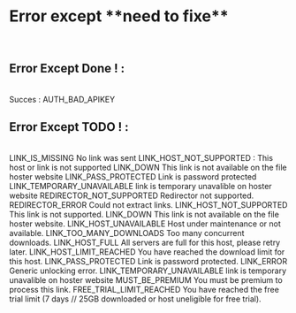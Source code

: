<h1>Error except **need to fixe**</h1>
<br>
<h2> Error Except Done ! : </h2>
<br>
Succes : AUTH_BAD_APIKEY 
<br>
<h2> Error Except TODO ! : </h2>
<br>
LINK_IS_MISSING	No link was sent
LINK_HOST_NOT_SUPPORTED	: This host or link is not supported
LINK_DOWN	This link is not available on the file hoster website
LINK_PASS_PROTECTED	Link is password protected
LINK_TEMPORARY_UNAVAILABLE	link is temporary unavalible on hoster website
REDIRECTOR_NOT_SUPPORTED	Redirector not supported.
REDIRECTOR_ERROR	Could not extract links.
LINK_HOST_NOT_SUPPORTED	This link is not supported.
LINK_DOWN	This link is not available on the file hoster website.
LINK_HOST_UNAVAILABLE	Host under maintenance or not available.
LINK_TOO_MANY_DOWNLOADS	Too many concurrent downloads.
LINK_HOST_FULL	All servers are full for this host, please retry later.
LINK_HOST_LIMIT_REACHED	You have reached the download limit for this host.
LINK_PASS_PROTECTED	Link is password protected.
LINK_ERROR	Generic unlocking error.
LINK_TEMPORARY_UNAVAILABLE	link is temporary unavalible on hoster website
MUST_BE_PREMIUM	You must be premium to process this link.
FREE_TRIAL_LIMIT_REACHED	You have reached the free trial limit (7 days // 25GB downloaded or host uneligible for free trial).